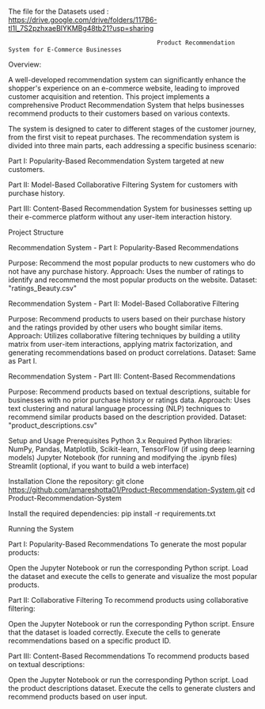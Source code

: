 The file for the Datasets used : https://drive.google.com/drive/folders/117B6-tl1l_7S2pzhxaeBlYKMBg48tb21?usp=sharing


                                              Product Recommendation System for E-Commerce Businesses
Overview: 

  A well-developed recommendation system can significantly enhance the shopper's experience on an e-commerce website, leading to improved customer acquisition and    retention. This project implements a comprehensive Product Recommendation System that helps businesses recommend products to their customers based on various       contexts.

  The system is designed to cater to different stages of the customer journey, from the first visit to repeat purchases. The recommendation system is divided into    three main parts, each addressing a specific business scenario:

  Part I: Popularity-Based Recommendation System targeted at new customers.
  
  Part II: Model-Based Collaborative Filtering System for customers with purchase history.
  
  Part III: Content-Based Recommendation System for businesses setting up their e-commerce platform without any user-item interaction history.


Project Structure


Recommendation System - Part I: Popularity-Based Recommendations

  Purpose: Recommend the most popular products to new customers who do not have any purchase history.
  Approach: Uses the number of ratings to identify and recommend the most popular products on the website.
  Dataset: "ratings_Beauty.csv"
  
Recommendation System - Part II: Model-Based Collaborative Filtering

  Purpose: Recommend products to users based on their purchase history and the ratings provided by other users who bought similar items.
  Approach: Utilizes collaborative filtering techniques by building a utility matrix from user-item interactions, applying matrix factorization, and generating                 recommendations based on product correlations.
  Dataset: Same as Part I.
  
Recommendation System - Part III: Content-Based Recommendations

  Purpose: Recommend products based on textual descriptions, suitable for businesses with no prior purchase history or ratings data.
  Approach: Uses text clustering and natural language processing (NLP) techniques to recommend similar products based on the description provided.
  Dataset: "product_descriptions.csv"

Setup and Usage
  Prerequisites
    Python 3.x
    Required Python libraries: NumPy, Pandas, Matplotlib, Scikit-learn, TensorFlow (if using deep learning models)
    Jupyter Notebook (for running and modifying the .ipynb files)
    Streamlit (optional, if you want to build a web interface)
  
  Installation
    Clone the repository: git clone https://github.com/amareshotta01/Product-Recommendation-System.git
                        cd Product-Recommendation-System
                      
  Install the required dependencies: pip install -r requirements.txt

Running the System

Part I: Popularity-Based Recommendations
To generate the most popular products:

  Open the Jupyter Notebook or run the corresponding Python script.
  Load the dataset and execute the cells to generate and visualize the most popular products.
  
Part II: Collaborative Filtering
To recommend products using collaborative filtering:

  Open the Jupyter Notebook or run the corresponding Python script.
  Ensure that the dataset is loaded correctly.
  Execute the cells to generate recommendations based on a specific product ID.
  
Part III: Content-Based Recommendations
To recommend products based on textual descriptions:

  Open the Jupyter Notebook or run the corresponding Python script.
  Load the product descriptions dataset.
  Execute the cells to generate clusters and recommend products based on user input.
